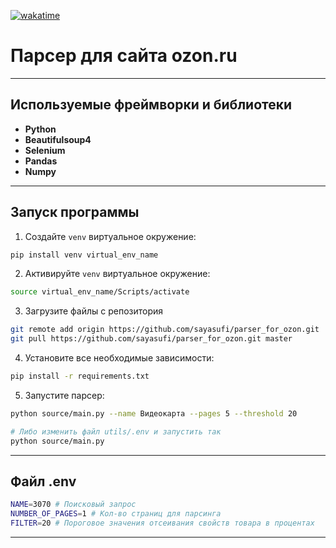 <a href="https://wakatime.com/badge/user/018c3f04-b140-41f9-a489-5b0143d153f5/project/018d9262-850a-4e11-9201-35a8cf99e71e"><img src="https://wakatime.com/badge/user/018c3f04-b140-41f9-a489-5b0143d153f5/project/018d9262-850a-4e11-9201-35a8cf99e71e.svg" alt="wakatime"></a>

# Парсер для сайта ozon.ru

---

## Используемые фреймворки и библиотеки

<ul>
<li><strong>Python</strong></li>
<li><strong>Beautifulsoup4</strong></li>
<li><strong>Selenium</strong></li>
<li><strong>Pandas</strong></li>
<li><strong>Numpy</strong></li>
</ul>

---

## Запуск программы

1. Создайте `venv` виртуальное окружение:

```bash
pip install venv virtual_env_name
```

2. Активируйте `venv` виртуальное окружение:

```bash
source virtual_env_name/Scripts/activate
```

3. Загрузите файлы с репозитория

```bash
git remote add origin https://github.com/sayasufi/parser_for_ozon.git
git pull https://github.com/sayasufi/parser_for_ozon.git master
```

4. Установите все необходимые зависимости:

```bash
pip install -r requirements.txt
```

5. Запустите парсер:

```bash
python source/main.py --name Видеокарта --pages 5 --threshold 20

# Либо изменить файл utils/.env и запустить так
python source/main.py
```

---

## Файл .env
```bash
NAME=3070 # Поисковый запрос
NUMBER_OF_PAGES=1 # Кол-во страниц для парсинга
FILTER=20 # Пороговое значения отсеивания свойств товара в процентах
```

---
